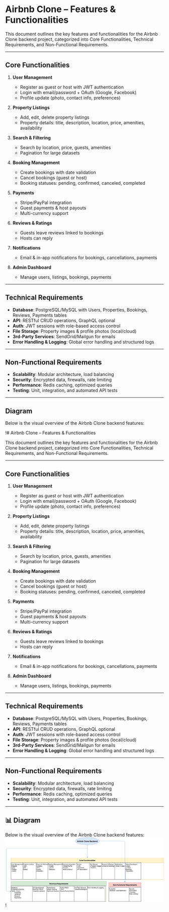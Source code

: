 # Airbnb Clone – Features & Functionalities

This document outlines the key features and functionalities for the Airbnb Clone backend project, categorized into Core Functionalities, Technical Requirements, and Non-Functional Requirements.

---

## Core Functionalities
1. **User Management**
   - Register as guest or host with JWT authentication
   - Login with email/password + OAuth (Google, Facebook)
   - Profile update (photo, contact info, preferences)

2. **Property Listings**
   - Add, edit, delete property listings
   - Property details: title, description, location, price, amenities, availability

3. **Search & Filtering**
   - Search by location, price, guests, amenities
   - Pagination for large datasets

4. **Booking Management**
   - Create bookings with date validation
   - Cancel bookings (guest or host)
   - Booking statuses: pending, confirmed, canceled, completed

5. **Payments**
   - Stripe/PayPal integration
   - Guest payments & host payouts
   - Multi-currency support

6. **Reviews & Ratings**
   - Guests leave reviews linked to bookings
   - Hosts can reply

7. **Notifications**
   - Email & in-app notifications for bookings, cancellations, payments

8. **Admin Dashboard**
   - Manage users, listings, bookings, payments

---

##  Technical Requirements
- **Database**: PostgreSQL/MySQL with Users, Properties, Bookings, Reviews, Payments tables
- **API**: RESTful CRUD operations, GraphQL optional
- **Auth**: JWT sessions with role-based access control
- **File Storage**: Property images & profile photos (local/cloud)
- **3rd-Party Services**: SendGrid/Mailgun for emails
- **Error Handling & Logging**: Global error handling and structured logs

---

##  Non-Functional Requirements
- **Scalability**: Modular architecture, load balancing
- **Security**: Encrypted data, firewalls, rate limiting
- **Performance**: Redis caching, optimized queries
- **Testing**: Unit, integration, and automated API tests

---

##  Diagram
Below is the visual overview of the Airbnb Clone backend features:

!# Airbnb Clone – Features & Functionalities

This document outlines the key features and functionalities for the Airbnb Clone backend project, categorized into Core Functionalities, Technical Requirements, and Non-Functional Requirements.

---

##  Core Functionalities
1. **User Management**
   - Register as guest or host with JWT authentication
   - Login with email/password + OAuth (Google, Facebook)
   - Profile update (photo, contact info, preferences)

2. **Property Listings**
   - Add, edit, delete property listings
   - Property details: title, description, location, price, amenities, availability

3. **Search & Filtering**
   - Search by location, price, guests, amenities
   - Pagination for large datasets

4. **Booking Management**
   - Create bookings with date validation
   - Cancel bookings (guest or host)
   - Booking statuses: pending, confirmed, canceled, completed

5. **Payments**
   - Stripe/PayPal integration
   - Guest payments & host payouts
   - Multi-currency support

6. **Reviews & Ratings**
   - Guests leave reviews linked to bookings
   - Hosts can reply

7. **Notifications**
   - Email & in-app notifications for bookings, cancellations, payments

8. **Admin Dashboard**
   - Manage users, listings, bookings, payments

---

## Technical Requirements
- **Database**: PostgreSQL/MySQL with Users, Properties, Bookings, Reviews, Payments tables
- **API**: RESTful CRUD operations, GraphQL optional
- **Auth**: JWT sessions with role-based access control
- **File Storage**: Property images & profile photos (local/cloud)
- **3rd-Party Services**: SendGrid/Mailgun for emails
- **Error Handling & Logging**: Global error handling and structured logs

---

## Non-Functional Requirements
- **Scalability**: Modular architecture, load balancing
- **Security**: Encrypted data, firewalls, rate limiting
- **Performance**: Redis caching, optimized queries
- **Testing**: Unit, integration, and automated API tests

---

## 📊 Diagram
Below is the visual overview of the Airbnb Clone backend features:
![alt text](image.png)
!
